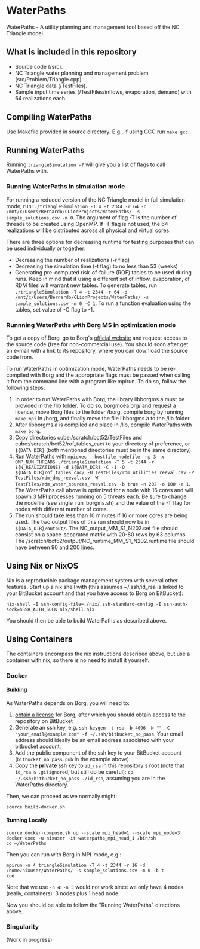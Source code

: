 # WaterPaths
WaterPaths - A utility planning and management tool based off the NC Triangle model.

## What is included in this repository
- Source code (/src).
- NC Triangle water planning and management problem (src/Problem/Triangle.cpp).
- NC Triangle data (/TestFiles).
- Sample input time series (/TestFiles/inflows, evaporation, demand) with 64 realizations each.

## Compiling WaterPaths
Use Makefile provided in source directory. E.g., if using GCC run `make gcc`.

## Running WaterPaths
Running `triangleSimulation -?` will give you a list of flags to call WaterPaths with.

### Running WaterPaths in simulation mode
For running a reduced version of the NC Triangle model in full simulation mode, run:
`./triangleSimulation -T 4 -t 2344 -r 64 -d /mnt/c/Users/Bernardo/CLionProjects/WaterPaths/ -s sample_solutions.csv -m 0`.
The argument of flag -T is the number of threads to be created using OpenMP. If -T flag is not used, the 64 realizations will be distributed across all physical and virtual cores.

There are three options for decreasing runtime for testing purposes that can be used individually or together:
- Decreasing the number of realizations (-r flag)
- Decreasing the simulation time (-t flag) to no less than 53 (weeks)
- Generating pre-computed risk-of-failure (ROF) tables to be used during runs. Keep in mind that if using a different set of inflow, evaporation, of RDM files will warrant new tables. To generate tables, run `./triangleSimulation -T 4 -t 2344 -r 64 -d /mnt/c/Users/Bernardo/CLionProjects/WaterPaths/ -s sample_solutions.csv -m 0 -C 1`. To run a function evaluation using the tables, set value of -C flag to -1.

### Runnning WaterPaths with Borg MS in optimization mode
To get a copy of Borg, go to Borg's [official website](http://borgmoea.org/) and request access to the source  code (free for non-commercial use). You should soon after get an e-mail with a link to its repository, where you can download the source code from.

To run WaterPaths in optimization mode, WaterPaths needs to be re-compiled with Borg and the appropriate flags must be passed when calling it from the command line with a program like mpirun. To do so, follow the following steps:
1. In order to run WaterPaths with Borg, the library libborgms.a must be provided in the /lib folder. To do so, borgmoea.org/ and request a licence, move Borg files to the folder /borg, compile borg by running `make mpi` in /borg, and finally move the file libborgms.a to the /lib folder.
2. After libborgms.a is compiled and place in /lib, compile WaterPaths with `make borg`.
3. Copy directories cube:/scratch/bct52/TestFiles and cube:/scratch/bct52/rof_tables_cac/ to your directory of preference, or `${DATA_DIR}` (both mentioned directories must be in the same directory). 
4. Run WaterPaths with `mpiexec --hostfile nodefile -np 3 -x OMP_NUM_THREADS ./triangleSimulation -T 5 -t 2344 -r ${N_REALIZATIONS} -d ${DATA_DIR} -C -1 -O ${DATA_DIR}rof_tables_cac/ -U TestFiles/rdm_utilities_reeval.csv -P TestFiles/rdm_dmp_reeval.csv -W TestFiles/rdm_water_sources_reeval.csv -b true -n 202 -o 100 -e 1`. The WaterPaths call above is optimized for a node with 16 cores and will spawn 3 MPI processes running on 5 threats each. Be sure to change the nodefile (see single_run_borgms.sh) and the value of the -T flag for nodes with different number of cores. 
5. The run should take less than 10 minutes if 16 or more cores are being used. The two output files of this run should now be in `${DATA_DIR}/output/`. The NC_output_MM_S1_N202.set file should consist on a space-separated matrix with 20-80 rows by 63 columns. The /scratch/bct52/output/NC_runtime_MM_S1_N202.runtime file should have between 90 and 200 lines.

## Using Nix or NixOS

Nix is a reproducible package management system with several other features. Start up a nix shell with
(this assumes ~/.ssh/id_rsa is linked to your BitBucket account and that you have access to Borg on
BitBucket):

```
nix-shell -I ssh-config-file=./nix/.ssh-standard-config -I ssh-auth-sock=$SSH_AUTH_SOCK nix/shell.nix
```

You should then be able to build WaterPaths as described above.

## Using Containers

The containers encompass the nix instructions described above, but use
a container with nix, so there is no need to install it yourself.

### Docker

#### Building

As WaterPaths depends on Borg, you will need to:

1. [obtain a license](http://borgmoea.org/) for Borg, after which you should obtain access to the repository on BitBucket
2. Generate an ssh key, e.g. `ssh-keygen -t rsa -b 4096 -N "" -C "your_email@example.com" -f ~/.ssh/bitbucket_no_pass`. Your email address should ideally be an email address associated with your bitbucket account.
3. Add the public component of the ssh key to your BitBucket account (`bitbucket_no_pass.pub` in the example above).
4. Copy the **private** ssh key to `id_rsa` in this repository's root (note that `id_rsa` is `.gitignore`d, but still do be careful): `cp ~/.ssh/bitbucket_no_pass ./id_rsa`, assuming you are in the WaterPaths directory.

Then, we can proceed as we normally might:

```
source build-docker.sh
```

#### Running Locally

```
source docker-compose.sh up --scale mpi_head=1 --scale mpi_node=3
docker exec -u nixuser -it waterpaths_mpi_head_1 /bin/sh
cd ~/WaterPaths
```

Then you can run with Borg in MPI-mode, e.g.:

```
mpirun -n 4 triangleSimulation -T 4 -t 2344 -r 16 -d /home/nixuser/WaterPaths/ -s sample_solutions.csv -m 0 -b t
rue
```

Note that we use `-n 4`: `-n 5` would not work since we only have 4 nodes (really, containers): 3 nodes plus 1 head node.

Now you should be able to follow the "Running WaterPaths" directions above.

### Singularity

(Work in progress)
